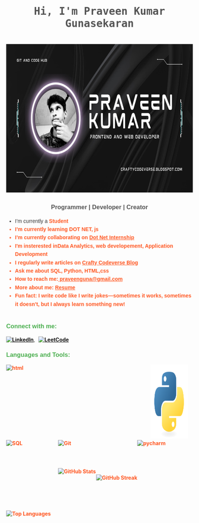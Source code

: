 <h1 align="center" style="font-family: Humanist Sans-Serif, Monospace; color:#555;" font-weight: bold;">Hi, I'm Praveen Kumar Gunasekaran</h1>
<h1 align="center"> <img src="https://github.com/Praveenguna428/img-hub/blob/main/github%20profile%20banner.jpeg?raw=true" alt="html" width="1000" height="400"/></h1>


<h3 align="center" style="font-family: Arial,  Monospace; color: #555;">Programmer | Developer | Creator</h3>

<ul style="font-family: Arial, sans-serif; color: #333; line-height: 1.6;">
  <li>I’m currently a <strong style="color: #FF5722;"> Student</a></li>
  <li>I’m currently learning <strong style="color: #FF5722;"> DOT NET, js </strong></li>
  <li>I’m currently collaborating on <a href="https://github.com/Praveenguna428/codsoft.git" style="color: #FF5722;"> Dot Net Internship </a></li>
  <li>I'm insterested in<strong style="color: #FF5722;">Data Analytics, web developement, Application Development</strong></li>
  <li>I regularly write articles on <a href="http://craftycodeverse.blogspot.com" style="color: #FF5722;"> Crafty Codeverse Blog</a></li>
  <li>Ask me about <strong style="color: #FF5722;">SQL, Python, HTML,css</strong></li>
  <li>How to reach me:<a href="praveenguna428@gmail.com" style="color: #FF5722;"> praveenguna@gmail.com</a></li>
  <li>More about me: <a href="https://docs.google.com/document/d/e/2PACX-1vT4QwxNh6YjFcStfpBFNJf4FbRg45BrhrLT4-JE2EAXdyBI7mB5UouujkLKMfPeaOhS-YlzNwW0JA8r/pub" style="color: #FF5722;"> Resume </a></li>
  <li>Fun fact: <strong style="color: #FF5722;">I write code like I write jokes—sometimes it works, sometimes it doesn’t, but I always learn something new!</strong></li>
</ul>
<h1></h1>
<h3 align="left" style="font-family: Arial, sans-serif; color: #4CAF50;">Connect with me:</h3>
<p align="left">
  <a href="https://linkedin.com/in/praveen-kumar-pk2020" target="blank" style="margin-right: 10px;">
    <img align="center" src="https://raw.githubusercontent.com/rahuldkjain/github-profile-readme-generator/master/src/images/icons/Social/linked-in-alt.svg" alt="LinkedIn" height="80" width="100" />
  </a>
  <a href="https://leetcode.com/u/praveen_2020/" target="blank" style="margin-right: 10px;">
    <img align="center" src="https://raw.githubusercontent.com/rahuldkjain/github-profile-readme-generator/master/src/images/icons/Social/leet-code.svg" alt="LeetCode" height="80" width="110" />
  </a>
</p>

<h3 align="left" style="font-family: Arial, sans-serif; color: #4CAF50;">Languages and Tools:</h3>
<p align="left">
    <img align="left" src="https://www.p92.hu/binaries/content/gallery/p92website/technologies/htmlcssjs-details.png" alt="html" width="390" height="150"/>
  </a>
   <img src="https://raw.githubusercontent.com/devicons/devicon/master/icons/python/python-original.svg" alt="Python" width="100" height="200"/></h1> 
  </a>
    <img src="https://www.vectorlogo.zone/logos/git-scm/git-scm-icon.svg" alt="Git" width="100" height="200"/>
  </a>
    <img align="left" src="https://png.pngtree.com/png-vector/20190412/ourmid/pngtree-sql-file-document-icon-png-image_929360.png" alt="SQL" width="140" height="190"/>
  </a>
       <img align="right" src="https://cdn.pixabay.com/photo/2023/07/26/14/19/pycharm-8151316_1280.png" alt=" pycharm" width="150" height="190"/>
  </a>
</p><h1></h1>

<p>
  &nbsp;<img align="left" src="https://github-readme-stats.vercel.app/api?username=praveenguna428&show_icons=true&locale=en" alt="GitHub Stats" style="margin: 20px 0;" />
  <img align="right" src="https://github-readme-streak-stats.herokuapp.com/?user=praveenguna428&" alt="GitHub Streak" style="margin: 20px 0;" />
</p>
  <p>
  <img align="right" src="https://github-readme-stats.vercel.app/api/top-langs?username=praveenguna428&show_icons=true&locale=en&layout=compact" alt="Top Languages"  width="1000"height="400";"/>


<h1></h1></p>

